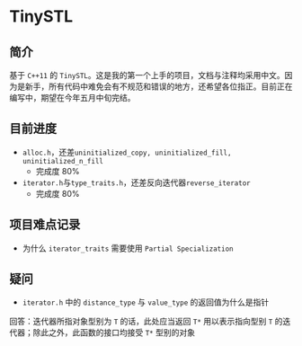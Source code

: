 # TinySTL

## 简介

基于 `C++11` 的 `TinySTL`。这是我的第一个上手的项目，文档与注释均采用中文。因为是新手，所有代码中难免会有不规范和错误的地方，还希望各位指正。目前正在编写中，期望在今年五月中旬完结。

## 目前进度

* `alloc.h`，还差`uninitialized_copy, uninitialized_fill, uninitialized_n_fill`
  * 完成度 $80\%$
* `iterator.h`与`type_traits.h`，还差反向迭代器`reverse_iterator`
  * 完成度 $80\%$

## 项目难点记录

*  为什么 `iterator_traits` 需要使用 `Partial Specialization`

## 疑问

* `iterator.h` 中的 `distance_type` 与 `value_type` 的返回值为什么是指针

回答：迭代器所指对象型别为 `T` 的话，此处应当返回 `T*` 用以表示指向型别 `T` 的迭代器；除此之外，此函数的接口均接受 `T*` 型别的对象